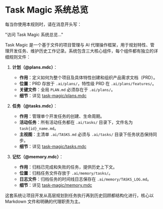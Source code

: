 # Task Magic 系统总览

每当你使用本规则时，请在消息开头写：

"访问 Task Magic 系统总览..."

Task Magic 是一个基于文件的项目管理与 AI 代理操作框架，用于规划特性、管理开发任务、维护历史工作记录。系统包含三大核心组件，每个组件都有独立的详细规则文件：

1.  **计划（@plans.mdc）**：
    *   **作用**：定义如何为整个项目及具体特性创建和组织产品需求文档（PRD）。
    *   **位置**：PRD 存放于 `.ai/plans/`，特性级 PRD 在 `.ai/plans/features/`。
    *   **关键文件**：全局 `PLAN.md` 必须存在于 `.ai/plans/`。
    *   **细节**：详见 [task-magic/plans.mdc](mdc:.cursor/rules/task-magic/plans.mdc)

2.  **任务（@tasks.mdc）**：
    *   **作用**：管理单个开发任务的创建、生命周期。
    *   **活动任务**：所有活动任务都在 `.ai/tasks/` 目录下，文件名为 `task{id}_name.md`。
    *   **主视图**：主清单 `.ai/TASKS.md` 必须与 `.ai/tasks/` 目录下任务状态保持同步。
    *   **细节**：详见 [task-magic/tasks.mdc](mdc:.cursor/rules/task-magic/tasks.mdc)

3.  **记忆（@memory.mdc）**：
    *   **作用**：归档已完成和失败的任务，提供历史上下文。
    *   **位置**：归档任务文件存放于 `.ai/memory/tasks/`。
    *   **日志文件**：归档任务的时间线日志保存在 `.ai/memory/TASKS_LOG.md`。
    *   **细节**：详见 [task-magic/memory.mdc](mdc:.cursor/rules/task-magic/memory.mdc)

这套系统让项目开发从高层规划到任务执行再到历史回顾都结构化进行，核心以 Markdown 文件和明确的代理职责为主。 